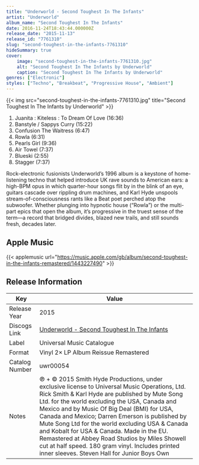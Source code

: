 ```yaml
---
title: "Underworld - Second Toughest In The Infants"
artist: "Underworld"
album_name: "Second Toughest In The Infants"
date: 2016-11-24T18:43:44.000000Z
release_date: "2015-11-13"
release_id: "7761310"
slug: "second-toughest-in-the-infants-7761310"
hideSummary: true
cover:
    image: "second-toughest-in-the-infants-7761310.jpg"
    alt: "Second Toughest In The Infants by Underworld"
    caption: "Second Toughest In The Infants by Underworld"
genres: ["Electronic"]
styles: ["Techno", "Breakbeat", "Progressive House", "Ambient"]
---
```


{{< img src="second-toughest-in-the-infants-7761310.jpg" title="Second Toughest In The Infants by Underworld" >}}

<!-- section break -->

1. Juanita : Kiteless : To Dream Of Love (16:36)
2. Banstyle / Sappys Curry (15:22)
3. Confusion The Waitress (6:47)
4. Rowla (6:31)
5. Pearls Girl (9:36)
6. Air Towel (7:37)
7. Blueski (2:55)
8. Stagger (7:37)

<!-- section break -->


Rock-electronic fusionists Underworld’s 1996 album is a keystone of home-listening techno that helped introduce UK rave sounds to American ears: a high-BPM opus in which quarter-hour songs flit by in the blink of an eye, guitars cascade over rippling drum machines, and Karl Hyde unspools stream-of-consciousness rants like a Beat poet perched atop the subwoofer. Whether plunging into hypnotic house (“Rowla”) or the multi-part epics that open the album, it’s progressive in the truest sense of the term—a record that bridged divides, blazed new trails, and still sounds fresh, decades later.



## Apple Music
{{< applemusic url="https://music.apple.com/gb/album/second-toughest-in-the-infants-remastered/1443227490" >}}






## Release Information
|  Key           | Value                                                |
| ---------------| ---------------------------------------------------- |
| Release Year   | 2015                                   |
| Discogs Link   | [Underworld - Second Toughest In The Infants](https://www.discogs.com/release/7761310-Underworld-Second-Toughest-In-The-Infants) |
| Label          | Universal Music Catalogue |
| Format         | Vinyl 2× LP Album Reissue Remastered |
| Catalog Number | uwr00054 |
| Notes | ℗ + © 2015 Smith Hyde Productions, under exclusive license to Universal Music Operations, Ltd.   Rick Smith & Karl Hyde are published by Mute Song Ltd. for the world excluding the USA, Canada and Mexico and by Music Of Big Deal (BMI) for USA, Canada and Mexico; Darren Emerson is published by Mute Song Ltd for the world excluding USA & Canada and Kobalt for USA & Canada.   Made in the EU.  Remastered at Abbey Road Studios by Miles Showell cut at half speed. 180 gram vinyl.  Includes printed inner sleeves.  Steven Hall for Junior Boys Own |
